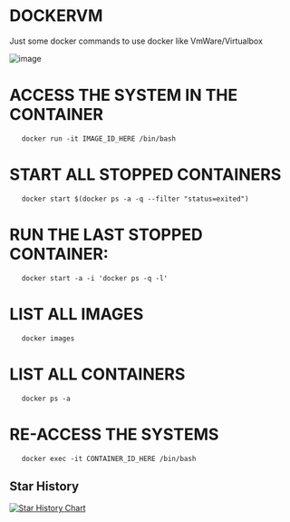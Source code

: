 # DOCKERVM
Just some docker commands to use docker like VmWare/Virtualbox

![image](https://github.com/cristiancmoises/dockervm/assets/86272521/ab87b45c-4139-4f58-b0da-04811fba3a46)

# ACCESS THE SYSTEM IN THE CONTAINER
       docker run -it IMAGE_ID_HERE /bin/bash
# START ALL STOPPED CONTAINERS
       docker start $(docker ps -a -q --filter "status=exited")
# RUN THE LAST STOPPED CONTAINER:
       docker start -a -i 'docker ps -q -l'
# LIST ALL IMAGES
       docker images
# LIST ALL CONTAINERS
       docker ps -a
# RE-ACCESS THE SYSTEMS
       docker exec -it CONTAINER_ID_HERE /bin/bash
       
## Star History

[![Star History Chart](https://api.star-history.com/svg?repos=cristiancmoises/torando&type=Date)](https://star-history.com/#cristiancmoises/torando&Date)
